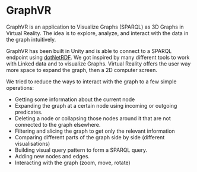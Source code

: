 # GraphVR

GraphVR is an application to Visualize Graphs (SPARQL) as 3D Graphs in Virtual Reality.
The idea is to explore, analyze, and interact with the data in the graph intuitively.

GraphVR has been built in Unity and is able to connect to a SPARQL endpoint using [dotNetRDF](https://dotnetrdf.org/).
We got inspired by many different tools to work with Linked data and to visualize Graphs.
Virtual Reality offers the user way more space to expand the graph, then a 2D computer screen.

We tried to reduce the ways to interact with the graph to a few simple operations:
- Getting some information about the current node
- Expanding the graph at a certain node using incoming or outgoing predicates.
- Deleting a node or collapsing those nodes around it that are not connected to the graph elsewhere.
- Filtering and slicing the graph to get only the relevant information
- Comparing different parts of the graph side by side (different visualisations)
- Building visual query pattern to form a SPARQL query.
- Adding new nodes and edges.
- Interacting with the graph (zoom, move, rotate) 


